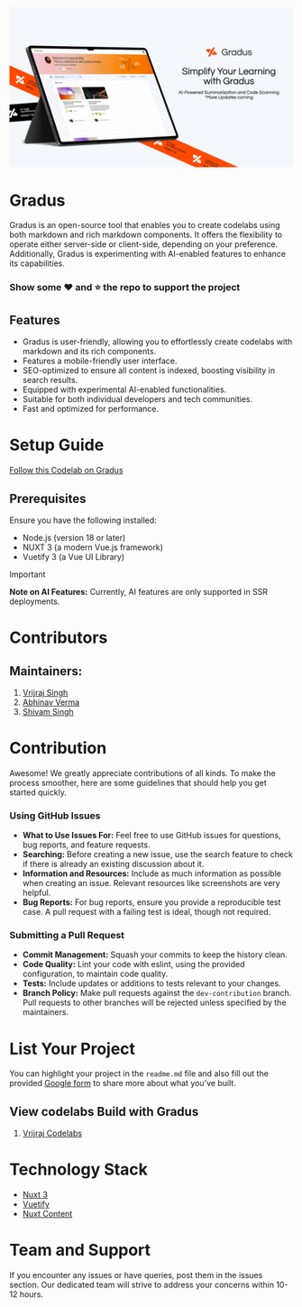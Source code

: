 ![Alt text](/public/donotremove/gradus-social.png "Gradus")

# Gradus
Gradus is an open-source tool that enables you to create codelabs using both markdown and rich markdown components. It offers the flexibility to operate either server-side or client-side, depending on your preference. Additionally, Gradus is experimenting with AI-enabled features to enhance its capabilities.

### Show some :heart: and :star: the repo to support the project

## Features
- Gradus is user-friendly, allowing you to effortlessly create codelabs with markdown and its rich components.
- Features a mobile-friendly user interface.
- SEO-optimized to ensure all content is indexed, boosting visibility in search results.
- Equipped with experimental AI-enabled functionalities.
- Suitable for both individual developers and tech communities.
- Fast and optimized for performance.

# Setup Guide

[Follow this Codelab on Gradus](https://trygradus.web.app/getting-started-with-gradus)


## Prerequisites

Ensure you have the following installed:

- Node.js (version 18 or later)
- NUXT 3 (a modern Vue.js framework)
- Vuetify 3 (a Vue UI Library)

> [!IMPORTANT]
> **Note on AI Features:** Currently, AI features are only supported in SSR deployments.

# Contributors

## Maintainers:
1. [Vrijraj Singh](https://vrijraj.xyz/)
1. [Abhinav Verma](https://github.com/abhinavv9)
1. [Shivam Singh](https://shivam.live/) 

# Contribution

Awesome! We greatly appreciate contributions of all kinds. To make the process smoother, here are some guidelines that should help you get started quickly.

### Using GitHub Issues

- **What to Use Issues For:** Feel free to use GitHub issues for questions, bug reports, and feature requests.
- **Searching:** Before creating a new issue, use the search feature to check if there is already an existing discussion about it.
- **Information and Resources:** Include as much information as possible when creating an issue. Relevant resources like screenshots are very helpful.
- **Bug Reports:** For bug reports, ensure you provide a reproducible test case. A pull request with a failing test is ideal, though not required.

### Submitting a Pull Request

- **Commit Management:** Squash your commits to keep the history clean.
- **Code Quality:** Lint your code with eslint, using the provided configuration, to maintain code quality.
- **Tests:** Include updates or additions to tests relevant to your changes.
- **Branch Policy:** Make pull requests against the `dev-contribution` branch. Pull requests to other branches will be rejected unless specified by the maintainers.


# List Your Project

You can highlight your project in the `readme.md` file and also fill out the provided [Google form](https://bit.ly/gradus-directory) to share more about what you’ve built.

## View codelabs Build with Gradus

1. [Vrijraj Codelabs](https://codelab.vrijraj.xyz)



# Technology Stack

* [Nuxt 3](https://nuxt.com/)
* [Vuetify](https://vuetifyjs.com/en/)
* [Nuxt Content](https://content.nuxt.com/)

# Team and Support
If you encounter any issues or have queries, post them in the issues section. Our dedicated team will strive to address your concerns within 10-12 hours.
